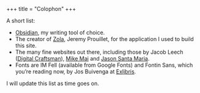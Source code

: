 +++
title = "Colophon"
+++

A short list:

- [Obsidian](https://obsidian.md), my writing tool of choice.
- The creator of [Zola](https://getzola.org), Jeremy Prouillet, for the application I used to build this site. 
- The many fine websites out there, including those by Jacob Leech ([Digital Craftsman](https://jacobleech.com/)), [Mike Mai](https://mikemai.net) and [Jason Santa Maria](https://www.jasonsantamaria.com).
- Fonts are IM Fell (available from Google Fonts) and Fontin Sans, which you’re reading now, by Jos Buivenga at [Exljbris](https://www.exljbris.com).

I will update this list as time goes on.